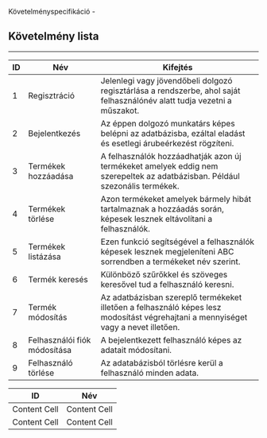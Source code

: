 Követelményspecifikáció - 

## Követelmény lista
---
ID | Név | Kifejtés
    -- | --- | --------
    1 | Regisztráció | Jelenlegi vagy jövendőbeli dolgozó regisztárlása a rendszerbe, ahol saját felhasználónév alatt tudja vezetni a műszakot.
    2 | Bejelentkezés | Az éppen dolgozó munkatárs képes belépni az adatbázisba, ezáltal eladást és esetlegi árubeérkezést rögzíteni.
    3 | Termékek hozzáadása | A felhasználók hozzáadhatják azon új termékeket amelyek eddig nem szerepeltek az adatbázisban. Például szezonális termékek.
    4 | Termékek törlése | Azon termékeket amelyek bármely hibát tartalmaznak a hozzáadás során, képesek lesznek eltávolítani a felhasználók.
    5 | Termékek listázása | Ezen funkció segítségével a felhasználók képesek lesznek megjeleníteni ABC sorrendben a termékeket név szerint.
    6 | Termék keresés | Különböző szűrőkkel és szöveges keresővel tud a felhasználó keresni.
    7 | Termék módosítás | Az adatbázisban szereplő termékeket illetően a felhasználó képes lesz modosítást végrehajtani a mennyiséget vagy a nevet illetően.
    8 | Felhasználói fiók módosítása | A bejelentkezett felhasználó képes az adatait módosítani.
    9 | Felhasználó törlése | Az adatabázisból törlésre kerül a felhasználó minden adata.
    
    
| ID  | Név |
| ------------- | ------------- |
| Content Cell  | Content Cell  |
| Content Cell  | Content Cell  |
